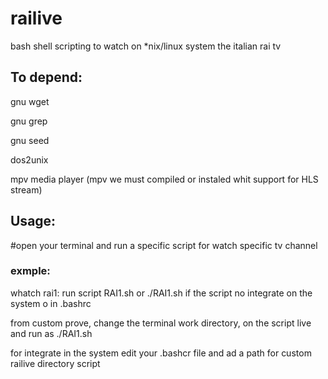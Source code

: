 # railive
bash shell scripting to watch on *nix/linux  system the italian rai tv 

##  To depend:

gnu wget

gnu grep

gnu seed

dos2unix

mpv media player (mpv we must compiled or instaled whit support for HLS stream)

## Usage:

#open your terminal and run a  specific script for watch specific tv channel

### exmple:
whatch rai1: run script RAI1.sh or ./RAI1.sh if the script no integrate on the system o in .bashrc

from custom prove, change the terminal work directory, on the script live and run as ./RAI1.sh

for integrate  in the system edit your .bashcr file and ad a path for  custom  railive directory script
